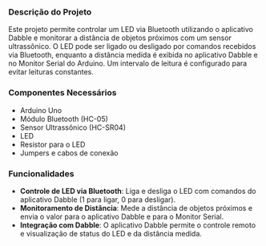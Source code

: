 ### Descrição do Projeto
Este projeto permite controlar um LED via Bluetooth utilizando o aplicativo Dabble e monitorar a distância de objetos próximos com um sensor ultrassônico. O LED pode ser ligado ou desligado por comandos recebidos via Bluetooth, enquanto a distância medida é exibida no aplicativo Dabble e no Monitor Serial do Arduino. Um intervalo de leitura é configurado para evitar leituras constantes.

### Componentes Necessários
- Arduino Uno
- Módulo Bluetooth (HC-05)
- Sensor Ultrassônico (HC-SR04)
- LED
- Resistor para o LED
- Jumpers e cabos de conexão

### Funcionalidades
- **Controle de LED via Bluetooth**: Liga e desliga o LED com comandos do aplicativo Dabble (1 para ligar, 0 para desligar).
- **Monitoramento de Distância**: Mede a distância de objetos próximos e envia o valor para o aplicativo Dabble e para o Monitor Serial.
- **Integração com Dabble**: O aplicativo Dabble permite o controle remoto e visualização de status do LED e da distância medida.